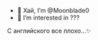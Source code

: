 - 👋 Хай, I’m @Moonblade0
- 👀 I’m interested in ???

<!---
Moonblade0/Moonblade0 is a ✨ special ✨ repository because its `README.md` (this file) appears on your GitHub profile.
You can click the Preview link to take a look at your changes.
--->
С английского все плохо...✨
